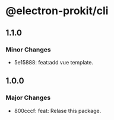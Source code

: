 # @electron-prokit/cli

## 1.1.0

### Minor Changes

- 5e15888: feat:add vue template.

## 1.0.0

### Major Changes

- 800cccf: feat: Relase this package.
